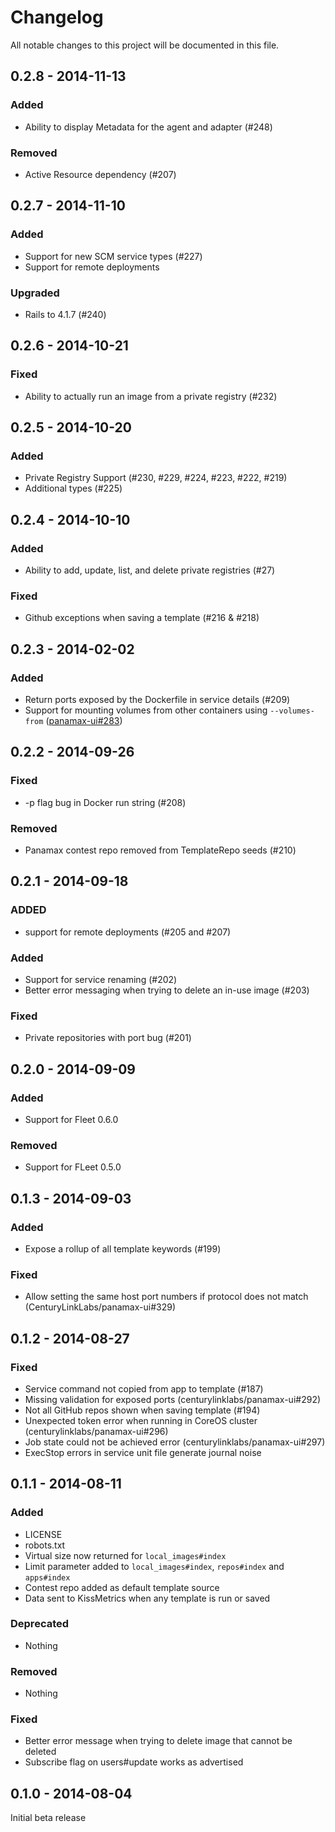 # Changelog
All notable changes to this project will be documented in this file.

0.2.8 - 2014-11-13
------------------
### Added 
- Ability to display Metadata for the agent and adapter (#248)

### Removed
- Active Resource dependency (#207)

0.2.7 - 2014-11-10
------------------
### Added 
- Support for new SCM service types (#227)
- Support for remote deployments

### Upgraded
- Rails to 4.1.7 (#240)


0.2.6 - 2014-10-21
------------------
### Fixed
- Ability to actually run an image from a private registry (#232)

0.2.5 - 2014-10-20
------------------
### Added

- Private Registry Support (#230, #229, #224, #223, #222, #219)
- Additional types (#225)


0.2.4 - 2014-10-10
------------------
### Added

- Ability to add, update, list, and delete private registries (#27)

### Fixed
- Github exceptions when saving a template (#216 & #218)


0.2.3 - 2014-02-02
------------------

### Added
- Return ports exposed by the Dockerfile in service details (#209)
- Support for mounting volumes from other containers using `--volumes-from` ([panamax-ui#283](https://github.com/CenturyLinkLabs/panamax-ui/issues/283))


0.2.2 - 2014-09-26
------------------

### Fixed
- -p flag bug in Docker run string (#208)

### Removed
- Panamax contest repo removed from TemplateRepo seeds (#210)


0.2.1 - 2014-09-18
------------------
### ADDED
- support for remote deployments (#205 and #207)

### Added
- Support for service renaming (#202)
- Better error messaging when trying to delete an in-use image (#203)

### Fixed
- Private repositories with port bug (#201)


0.2.0 - 2014-09-09
------------------

### Added
- Support for Fleet 0.6.0

### Removed
- Support for FLeet 0.5.0


0.1.3 - 2014-09-03
------------------

### Added
- Expose a rollup of all template keywords (#199)

### Fixed
- Allow setting the same host port numbers if protocol does not match (CenturyLinkLabs/panamax-ui#329)


0.1.2 - 2014-08-27
------------------

### Fixed
- Service command not copied from app to template (#187)
- Missing validation for exposed ports (centurylinklabs/panamax-ui#292)
- Not all GitHub repos shown when saving template (#194)
- Unexpected token error when running in CoreOS cluster (centurylinklabs/panamax-ui#296)
- Job state could not be achieved error (centurylinklabs/panamax-ui#297)
- ExecStop errors in service unit file generate journal noise


0.1.1 - 2014-08-11
------------------

### Added
- LICENSE
- robots.txt
- Virtual size now returned for `local_images#index`
- Limit parameter added to `local_images#index`, `repos#index` and `apps#index`
- Contest repo added as default template source
- Data sent to KissMetrics when any template is run or saved

### Deprecated
- Nothing

### Removed
- Nothing

### Fixed
- Better error message when trying to delete image that cannot be deleted
- Subscribe flag on users#update works as advertised


0.1.0 - 2014-08-04
------------------

Initial beta release
